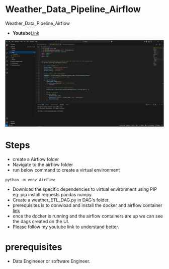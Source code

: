 # Weather_Data_Pipeline_Airflow
Weather_Data_Pipeline_Airflow


- **Youtube**[Link](https://www.youtube.com/watch?v=GgicultChWs)


![Folder Stucture](1.png)


# Steps 
- create a Airflow folder
- Navigate to the airflow folder
- run below command to create a virtual environment
```
python -m venv Airflow

```
- Download the specific dependencies to virtual environment using PIP eg: pip install requests pandas numpy.
- Create a weather_ETL_DAG.py in DAG's folder.
- prerequisites is to donwload and install the docker and airflow container [link](https://github.com/kanojia-gaurav/Airflow_Setup)
- once the docker is running and the airflow containers are up we can see the dags created on the UI.
- Please follow my youtube link to understand better.

# prerequisites 
- Data Engineeer or software Engineer. 

